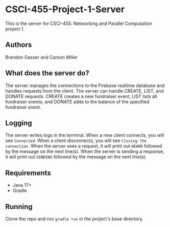 # CSCI-455-Project-1-Server

This is the server for CSCI-455: Networking and Parallel Computation project 1.

## Authors

Brandon Gasser and Carson Miller

## What does the server do?

The server manages the connections to the Firebase realtime database and handles requests from the client. The server can handle CREATE, LIST, and DONATE requests. CREATE creates a new fundraiser event, LIST lists all fundraiser events, and DONATE adds to the balance of the specified fundraiser event.

## Logging

The server writes logs in the terminal. When a new client connects, you will see `Connected`. When a client disconnects, you will see `Closing the connection`. When the server sees a request, it will print out `HEARD` followed by the message on the next line(s). When the server is sending a response, it will print out `SENDING` followed by the message on the next line(s).

## Requirements

- Java 17+
- Gradle

## Running

Clone the repo and run `gradle run` in the project's base directory.